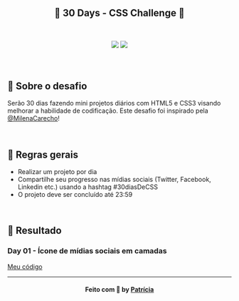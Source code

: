 <h2 align="center">
    <b>🚀 30 Days - CSS Challenge 🚀</b>  
    <br><br>
 
 <p align="center">
    <img src="https://img.shields.io/badge/tech-front--end-brightgreen" />
    <img src="https://img.shields.io/badge/auth-Mitsu325-orange" />
</h2>

<br>

## 🧐 Sobre o desafio

Serão 30 dias fazendo mini projetos diários com HTML5 e CSS3 visando melhorar a habilidade de codificação.
Este desafio foi inspirado pela [@MilenaCarecho](https://github.com/MilenaCarecho/30diasDeCSS)!

<br>

## 📢 Regras gerais

* Realizar um projeto por dia
* Compartilhe seu progresso nas mídias sociais (Twitter, Facebook, Linkedin etc.) usando a hashtag #30diasDeCSS
* O projeto deve ser concluído até 23:59

<br>

## 🎉 Resultado

### Day 01 - Ícone de mídias sociais em camadas

[Meu código](https://github.com/Mitsu325/CSS_Challenge/tree/master/Projects/Day_01)

---

<h4 align="center">
    Feito com 🧡 by <a href="https://www.linkedin.com/in/patricia-mashiba/" target="_blank">Patrícia</a>
</h4>
